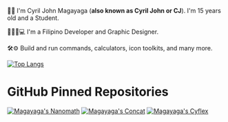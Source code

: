
👋😀 I'm Cyril John Magayaga (**also known as Cyril John or CJ**). I'm 15 years old and a Student.

🧑🏽‍💻💻 I'm a Filipino Developer and Graphic Designer.

🛠️⚙️ Build and run commands, calculators, icon toolkits, and many more.

[![Top Langs](https://github-readme-stats.vercel.app/api/top-langs/?username=magayaga&langs_count=8&theme=dark)](https://github.com/magayaga/magayaga)


# GitHub Pinned Repositories
[![Magayaga's Nanomath](https://github-readme-stats.vercel.app/api/pin/?username=Magayaga&repo=nanomath&theme=dark)](https://github.com/magayaga/nanomath)
[![Magayaga's Concat](https://github-readme-stats.vercel.app/api/pin/?username=Magayaga&repo=concat&theme=dark)](https://github.com/magayaga/concat)
[![Magayaga's Cyflex](https://github-readme-stats.vercel.app/api/pin/?username=Magayaga&repo=cyflex&theme=dark)](https://github.com/magayaga/Cyflex)
